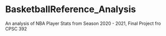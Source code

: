 # BasketballReference_Analysis
An analysis of NBA Player Stats from Season 2020 - 2021, Final Project fro CPSC 392
